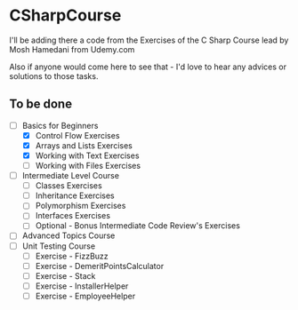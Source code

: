 # CSharpCourse

I'll be adding there a code from the Exercises of the C Sharp Course lead by Mosh Hamedani from Udemy.com

Also if anyone would come here to see that - I'd love to hear any advices or solutions to those tasks.

## To be done
- [ ] Basics for Beginners
	- [x] Control Flow Exercises
	- [x] Arrays and Lists Exercises
	- [x] Working with Text Exercises
	- [ ] Working with Files Exercises
- [ ] Intermediate Level Course
	- [ ] Classes Exercises
	- [ ] Inheritance Exercises
	- [ ] Polymorphism Exercises
	- [ ] Interfaces Exercises
	- [ ] Optional - Bonus Intermediate Code Review's Exercises
- [ ] Advanced Topics Course
- [ ] Unit Testing Course
	- [ ] Exercise - FizzBuzz
	- [ ] Exercise - DemeritPointsCalculator
	- [ ] Exercise - Stack
	- [ ] Exercise - InstallerHelper
	- [ ] Exercise - EmployeeHelper